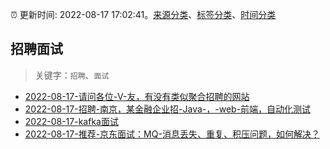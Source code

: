 :alarm_clock: 更新时间: 2022-08-17 17:02:41。[来源分类](../README.md)、[标签分类](../TAGS.md)、[时间分类](../TIMELINE.md)

## 招聘面试


> 关键字：`招聘`、`面试`



- [2022-08-17-请问各位-V-友，有没有类似聚合招聘的网站](https://www.v2ex.com/t/873602) 
- [2022-08-17-招聘-南京，某金融企业招-Java-，-web-前端，自动化测试](https://www.v2ex.com/t/873584) 
- [2022-08-17-kafka面试](https://toutiao.io/k/4s921d6) 
- [2022-08-17-推荐-京东面试：MQ-消息丢失、重复、积压问题，如何解决？](https://toutiao.io/k/1unx53z) 